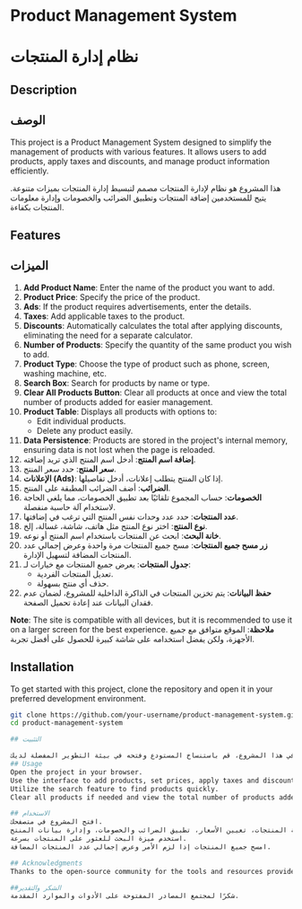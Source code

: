 # Product Management System
# نظام إدارة المنتجات

## Description
## الوصف

This project is a Product Management System designed to simplify the management of products with various features. It allows users to add products, apply taxes and discounts, and manage product information efficiently.

هذا المشروع هو نظام لإدارة المنتجات مصمم لتبسيط إدارة المنتجات بميزات متنوعة. يتيح للمستخدمين إضافة المنتجات وتطبيق الضرائب والخصومات وإدارة معلومات المنتجات بكفاءة.

## Features
## الميزات

1. **Add Product Name**: Enter the name of the product you want to add.
2. **Product Price**: Specify the price of the product.
3. **Ads**: If the product requires advertisements, enter the details.
4. **Taxes**: Add applicable taxes to the product.
5. **Discounts**: Automatically calculates the total after applying discounts, eliminating the need for a separate calculator.
6. **Number of Products**: Specify the quantity of the same product you wish to add.
7. **Product Type**: Choose the type of product such as phone, screen, washing machine, etc.
8. **Search Box**: Search for products by name or type.
9. **Clear All Products Button**: Clear all products at once and view the total number of products added for easier management.
10. **Product Table**: Displays all products with options to:
    - Edit individual products.
    - Delete any product easily.
11. **Data Persistence**: Products are stored in the project's internal memory, ensuring data is not lost when the page is reloaded.
 1. **إضافة اسم المنتج**: أدخل اسم المنتج الذي تريد إضافته.
2. **سعر المنتج**: حدد سعر المنتج.
3. **الإعلانات (Ads)**: إذا كان المنتج يتطلب إعلانات، أدخل تفاصيلها.
4. **الضرائب**: أضف الضرائب المطبقة على المنتج.
5. **الخصومات**: حساب المجموع تلقائيًا بعد تطبيق الخصومات، مما يلغي الحاجة لاستخدام آلة حاسبة منفصلة.
6. **عدد المنتجات**: حدد عدد وحدات نفس المنتج التي ترغب في إضافتها.
7. **نوع المنتج**: اختر نوع المنتج مثل هاتف، شاشة، غسالة، إلخ.
8. **خانة البحث**: ابحث عن المنتجات باستخدام اسم المنتج أو نوعه.
9. **زر مسح جميع المنتجات**: مسح جميع المنتجات مرة واحدة وعرض إجمالي عدد المنتجات المضافة لتسهيل الإدارة.
10. **جدول المنتجات**: يعرض جميع المنتجات مع خيارات لـ:
    - تعديل المنتجات الفردية.
    - حذف أي منتج بسهولة.
11. **حفظ البيانات**: يتم تخزين المنتجات في الذاكرة الداخلية للمشروع، لضمان عدم فقدان البيانات عند إعادة تحميل الصفحة.


**Note**: The site is compatible with all devices, but it is recommended to use it on a larger screen for the best experience.
**ملاحظة**: الموقع متوافق مع جميع الأجهزة، ولكن يفضل استخدامه على شاشة كبيرة للحصول على أفضل تجربة.

## Installation

To get started with this project, clone the repository and open it in your preferred development environment.

```bash
git clone https://github.com/your-username/product-management-system.git
cd product-management-system

## التثبيت

للبدء في هذا المشروع، قم باستنساخ المستودع وفتحه في بيئة التطوير المفضلة لديك.
## Usage
Open the project in your browser.
Use the interface to add products, set prices, apply taxes and discounts, and manage product data.
Utilize the search feature to find products quickly.
Clear all products if needed and view the total number of products added.

## الاستخدام 
افتح المشروع في متصفحك.
استخدم الواجهة لإضافة المنتجات، تعيين الأسعار، تطبيق الضرائب والخصومات، وإدارة بيانات المنتج.
استخدم ميزة البحث للعثور على المنتجات بسرعة.
امسح جميع المنتجات إذا لزم الأمر وعرض إجمالي عدد المنتجات المضافة.

## Acknowledgments
Thanks to the open-source community for the tools and resources provided.

##الشكر والتقدير
شكرًا لمجتمع المصادر المفتوحة على الأدوات والموارد المقدمة.



